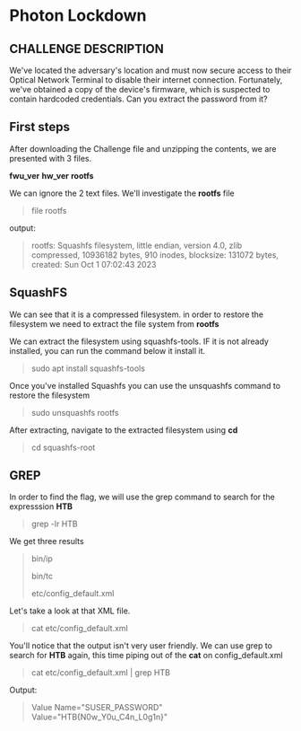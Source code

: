 # Photon Lockdown

## CHALLENGE DESCRIPTION

We've located the adversary's location and must now secure access to their Optical Network Terminal to disable their internet connection. Fortunately, we've obtained a copy of the device's firmware, which is suspected to contain hardcoded credentials. Can you extract the password from it?

## First steps

After downloading the Challenge file and unzipping the contents, we are presented with 3 files.

**fwu_ver**
**hw_ver**
**rootfs**

We can ignore the 2 text files. We'll investigate the **rootfs** file

> file rootfs 

output:
>rootfs: Squashfs filesystem, little endian, version 4.0, zlib compressed, 10936182 bytes, 910 inodes, blocksize: 131072 bytes, created: Sun Oct  1 07:02:43 2023

## SquashFS

We can see that it is a compressed filesystem. in order to restore the filesystem we need to extract the file system from **rootfs**

We can extract the filesystem using squashfs-tools. IF it is not already installed, you can run the command below it install it.

>sudo apt install squashfs-tools

Once you've installed Squashfs you can use the unsquashfs command to restore the filesystem

>sudo unsquashfs rootfs

After extracting, navigate to the extracted filesystem using **cd**

>cd squashfs-root

## GREP

In order to find the flag, we will use the grep command to search for the expresssion **HTB**

>grep -lr HTB

We get three results

>bin/ip
>
>bin/tc
>
>etc/config_default.xml

Let's take a look at that XML file. 

>cat etc/config_default.xml

You'll notice that the output isn't very user friendly. We can use grep to search for **HTB** again, this time piping out of the **cat** on config_default.xml

>cat etc/config_default.xml | grep HTB

Output:
> Value Name="SUSER_PASSWORD" Value="HTB{N0w_Y0u_C4n_L0g1n}"
